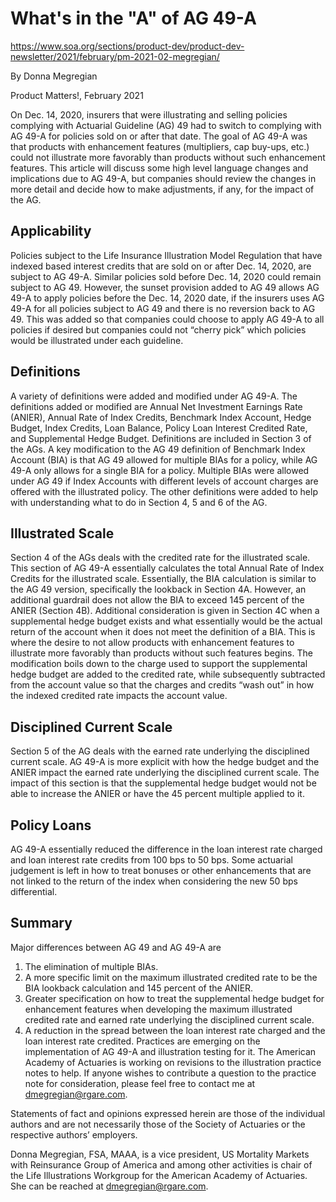 # What's in the "A" of AG 49-A
https://www.soa.org/sections/product-dev/product-dev-newsletter/2021/february/pm-2021-02-megregian/

By Donna Megregian

Product Matters!, February 2021

On Dec. 14, 2020, insurers that were illustrating and selling policies complying with Actuarial Guideline (AG) 49 had to switch to complying with AG 49-A for policies sold on or after that date. The goal of AG 49-A was that products with enhancement features (multipliers, cap buy-ups, etc.) could not illustrate more favorably than products without such enhancement features. This article will discuss some high level language changes and implications due to AG 49-A, but companies should review the changes in more detail and decide how to make adjustments, if any, for the impact of the AG.

## Applicability
Policies subject to the Life Insurance Illustration Model Regulation that have indexed based interest credits that are sold on or after Dec. 14, 2020, are subject to AG 49-A. Similar policies sold before Dec. 14, 2020 could remain subject to AG 49. However, the sunset provision added to AG 49 allows AG 49-A to apply policies before the Dec. 14, 2020 date, if the insurers uses AG 49-A for all policies subject to AG 49 and there is no reversion back to AG 49. This was added so that companies could choose to apply AG 49-A to all policies if desired but companies could not “cherry pick” which policies would be illustrated under each guideline.

## Definitions
A variety of definitions were added and modified under AG 49-A. The definitions added or modified are Annual Net Investment Earnings Rate (ANIER), Annual Rate of Index Credits, Benchmark Index Account, Hedge Budget, Index Credits, Loan Balance, Policy Loan Interest Credited Rate, and Supplemental Hedge Budget. Definitions are included in Section 3 of the AGs. A key modification to the AG 49 definition of Benchmark Index Account (BIA) is that AG 49 allowed for multiple BIAs for a policy, while AG 49-A only allows for a single BIA for a policy. Multiple BIAs were allowed under AG 49 if Index Accounts with different levels of account charges are offered with the illustrated policy. The other definitions were added to help with understanding what to do in Section 4, 5 and 6 of the AG.

## Illustrated Scale
Section 4 of the AGs deals with the credited rate for the illustrated scale. This section of AG 49-A essentially calculates the total Annual Rate of Index Credits for the illustrated scale. Essentially, the BIA calculation is similar to the AG 49 version, specifically the lookback in Section 4A. However, an additional guardrail does not allow the BIA to exceed 145 percent of the ANIER (Section 4B). Additional consideration is given in Section 4C when a supplemental hedge budget exists and what essentially would be the actual return of the account when it does not meet the definition of a BIA. This is where the desire to not allow products with enhancement features to illustrate more favorably than products without such features begins. The modification boils down to the charge used to support the supplemental hedge budget are added to the credited rate, while subsequently subtracted from the account value so that the charges and credits “wash out” in how the indexed credited rate impacts the account value.

## Disciplined Current Scale
Section 5 of the AG deals with the earned rate underlying the disciplined current scale. AG 49-A is more explicit with how the hedge budget and the ANIER impact the earned rate underlying the disciplined current scale. The impact of this section is that the supplemental hedge budget would not be able to increase the ANIER or have the 45 percent multiple applied to it.

## Policy Loans
AG 49-A essentially reduced the difference in the loan interest rate charged and loan interest rate credits from 100 bps to 50 bps. Some actuarial judgement is left in how to treat bonuses or other enhancements that are not linked to the return of the index when considering the new 50 bps differential.

## Summary
Major differences between AG 49 and AG 49-A are
1. The elimination of multiple BIAs.
2. A more specific limit on the maximum illustrated credited rate to be the BIA lookback calculation and 145 percent of the ANIER.
3. Greater specification on how to treat the supplemental hedge budget for enhancement features when developing the maximum illustrated credited rate and earned rate underlying the disciplined current scale.
4. A reduction in the spread between the loan interest rate charged and the loan interest rate credited.
Practices are emerging on the implementation of AG 49-A and illustration testing for it. The American Academy of Actuaries is working on revisions to the illustration practice notes to help. If anyone wishes to contribute a question to the practice note for consideration, please feel free to contact me at dmegregian@rgare.com.
 

Statements of fact and opinions expressed herein are those of the individual authors and are not necessarily those of the Society of Actuaries or the respective authors’ employers.

Donna Megregian, FSA, MAAA, is a vice president, US Mortality Markets with Reinsurance Group of America and among other activities is chair of the Life Illustrations Workgroup for the American Academy of Actuaries. She can be reached at dmegregian@rgare.com.